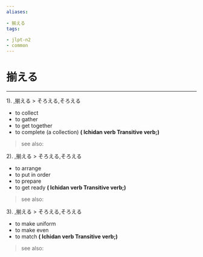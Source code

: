 ```yaml
---
aliases:
    
- 揃える
tags:
    
- jlpt-n2
- common
---
```


# 揃える
---
1).
,揃える > そろえる,そろえる

- to collect
- to gather
- to get together
- to complete (a collection)
**( Ichidan verb Transitive verb;)**
> see also: 
            
2).
,揃える > そろえる,そろえる

- to arrange
- to put in order
- to prepare
- to get ready
**( Ichidan verb Transitive verb;)**
> see also: 
            
3).
,揃える > そろえる,そろえる

- to make uniform
- to make even
- to match
**( Ichidan verb Transitive verb;)**
> see also: 
            